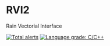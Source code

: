 # RVI2
Rain Vectorial Interface

[![Total alerts](https://img.shields.io/lgtm/alerts/g/bigiansen/RVI2.svg?logo=lgtm&logoWidth=18)](https://lgtm.com/projects/g/bigiansen/RVI2/alerts/)
[![Language grade: C/C++](https://img.shields.io/lgtm/grade/cpp/g/bigiansen/RVI2.svg?logo=lgtm&logoWidth=18)](https://lgtm.com/projects/g/bigiansen/RVI2/context:cpp)
